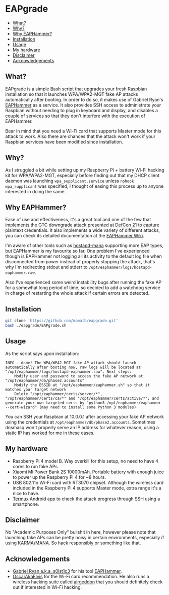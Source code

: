 # EAPgrade

* [What?](#what)
* [Why?](#why)
* [Why EAPHammer?](#why_eaphammer)
* [Installation](#installation)
* [Usage](#usage)
* [My hardware](#my_hardware)
* [Disclaimer](#disclaimer)
* [Acknowledgements](#acknowledgements)

## What? <a name="what" />

EAPgrade is a simple Bash script that upgrades your fresh Raspbian installation so that it launches WPA/WPA2-MGT fake AP attacks automatically after booting. In order to do so, it makes use of Gabriel Ryan's [EAPHammer](https://github.com/s0lst1c3/eaphammer) as a service. It also provides SSH access to administrate your Raspbian without needing to plug in keyboard and display, and disables a couple of services so that they don't interfere with the execution of EAPHammer.

Bear in mind that you need a Wi-Fi card that supports Master mode for this attack to work. Also there are chances that the attack won't work if your Raspbian services have been modified since installation.

## Why? <a name="why" />

As I struggled a bit while setting up my Raspberry Pi + battery Wi-Fi hacking kit for WPA/WPA2-MGT, especially before finding out that my DHCP client daemon was launching `wpa_supplicant.service` unless `nohook wpa_supplicant` was specified, I thought of easing this process up to anyone interested in doing the same.

## Why EAPHammer? <a name="why_eaphammer" />

Ease of use and effectiveness, it's a great tool and one of the few that implements the GTC downgrade attack presented at [DefCon 21](https://www.youtube.com/watch?v=-uqTqJwTFyU&feature=youtu.be&t=22m34s) to capture plaintext credentials. It also implements a wide variety of different attacks, you can check its detailed documentation at the [EAPHammer Wiki](https://github.com/s0lst1c3/eaphammer/wiki).

I'm aware of other tools such as [hostapd-mana](https://github.com/sensepost/hostapd-mana) supporting more EAP types, but EAPHammer is my favourite so far. One problem I've experienced though is EAPHammer not logging all its activity to the default log file when disconnected from power instead of properly stopping the attack, that's why I'm redirecting stdout and stderr to `/opt/eaphammer/logs/hostapd-eaphammer.raw`.

Also I've experienced some weird instability bugs after running the fake AP for a somewhat long period of time, so decided to add a watchdog service in charge of restarting the whole attack if certain errors are detected.

## Installation <a name="installation" />

```bash
git clone 'https://github.com/mamatb/eapgrade.git'
bash ./eapgrade/EAPgrade.sh
```
## Usage <a name="usage" />

As the script says upon installation:
```
INFO - done! The WPA/WPA2-MGT fake AP attack should launch automatically after booting now, raw logs will be located at "/opt/eaphammer/logs/hostapd-eaphammer.raw". Next steps:
    Modify user and password to access the fake AP network at "/opt/eaphammer/db/phase2.accounts"
    Modify the ESSID at "/opt/eaphammer/eaphammer.sh" so that it matches your target network
    Delete "/opt/eaphammer/certs/server/*", "/opt/eaphammer/certs/ca/*" and "/opt/eaphammer/certs/active/*"; and generate your own targeted certs by "python3 /opt/eaphammer/eaphammer --cert-wizard" (may need to install some Python 3 modules)
```
You can SSH your Raspbian at 10.0.0.1 after accessing your fake AP network using the credentials at `/opt/eaphammer/db/phase2.accounts`. Sometimes dnsmasq won't properly serve an IP address for whatever reason, using a static IP has worked for me in these cases.

## My hardware <a name="my_hardware" />

*  Raspberry Pi 4 model B. Way overkill for this setup, no need to have 4 cores to run fake APs.
*  Xiaomi Mi Power Bank 2S 10000mAh. Portable battery with enough juice to power up the Raspberry Pi 4 for ~8 hours.
*  USB 802.11n Wi-Fi card with RT3070 chipset. Although the wireless card included in the Raspberry Pi 4 supports Master mode, extra range it's a nice to have.
*  [Termux](https://termux.com/) Android app to check the attack progress through SSH using a smartphone.

## Disclaimer <a name="disclaimer" />

No "Academic Purposes Only" bullshit in here, however please note that launching fake APs can be pretty noisy in certain environments, especially if using [KARMA/MANA](https://github.com/s0lst1c3/eaphammer/wiki/XI.-Using-Karma). So hack responsibly or something like that.

## Acknowledgements <a name="acknowledgements" />

* [Gabriel Ryan a.k.a. s0lst1c3](https://github.com/s0lst1c3) for his tool [EAPHammer](https://github.com/s0lst1c3/eaphammer).
* [OscarAkaElvis](https://github.com/OscarAkaElvis) for the Wi-Fi card recommendation. He also runs a wireless hacking suite called [airgeddon](https://github.com/v1s1t0r1sh3r3/airgeddon) that you should definitely check out if interested in Wi-Fi hacking.
